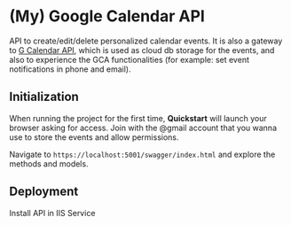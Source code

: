 # (My) Google Calendar API 

API to create/edit/delete personalized calendar events.
It is also a gateway to [G Calendar API](https://developers.google.com/calendar), which is used as cloud db storage for the events, and also to experience the GCA functionalities (for example: set event notifications in phone and email).

## Initialization

When running the project for the first time, __Quickstart__ will launch your browser asking for access. Join with the @gmail account that you wanna use to store the events and allow permissions.

Navigate to `https://localhost:5001/swagger/index.html` and explore the methods and models.

## Deployment

Install API in IIS Service
